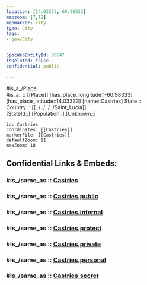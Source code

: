 ```yaml
---
location: [14.03333,-60.98333] 
mapzoom: [7,12] 
mapmarker: city 
type: City
tags:
- geo/City


SpocWebEntityId: 36647
isDeleted: false
confidential: public

---
```

#is_a_/Place  
#is_a_ :: [[Place]] 
[has_place_longitude::-60.98333] 
[has_place_latitude::14.03333] 
[name::Castries] 
State ::  
Country :: [[../../../../Saint_Lucia]]  
[StateId::] 
[Population::] 
[Unknown::] 


```leaflet
id: Castries
coordinates: [[Castries]] 
markerFile: [[Castries]] 
defaultZoom: 11 
maxZoom: 18
```


## Confidential Links & Embeds: 

### #is_/same_as :: [Castries](/_Standards/Earth/Continent/America~Caribbean/Saint_Lucia/Districts~Saint_Lucia/Castries/City/Castries.md) 

### #is_/same_as :: [Castries.public](/_public/Earth/Continent/America~Caribbean/Saint_Lucia/Districts~Saint_Lucia/Castries/City/Castries.public.md) 

### #is_/same_as :: [Castries.internal](/_internal/Earth/Continent/America~Caribbean/Saint_Lucia/Districts~Saint_Lucia/Castries/City/Castries.internal.md) 

### #is_/same_as :: [Castries.protect](/_protect/Earth/Continent/America~Caribbean/Saint_Lucia/Districts~Saint_Lucia/Castries/City/Castries.protect.md) 

### #is_/same_as :: [Castries.private](/_private/Earth/Continent/America~Caribbean/Saint_Lucia/Districts~Saint_Lucia/Castries/City/Castries.private.md) 

### #is_/same_as :: [Castries.personal](/_personal/Earth/Continent/America~Caribbean/Saint_Lucia/Districts~Saint_Lucia/Castries/City/Castries.personal.md) 

### #is_/same_as :: [Castries.secret](/_secret/Earth/Continent/America~Caribbean/Saint_Lucia/Districts~Saint_Lucia/Castries/City/Castries.secret.md)

